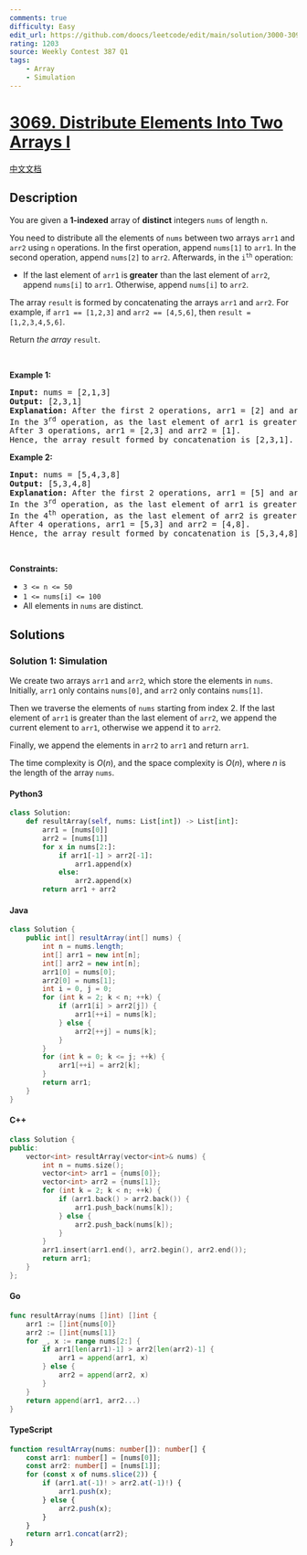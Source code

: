 ```yaml
---
comments: true
difficulty: Easy
edit_url: https://github.com/doocs/leetcode/edit/main/solution/3000-3099/3069.Distribute%20Elements%20Into%20Two%20Arrays%20I/README_EN.md
rating: 1203
source: Weekly Contest 387 Q1
tags:
    - Array
    - Simulation
---
```


<!-- problem:start -->

# [3069. Distribute Elements Into Two Arrays I](https://leetcode.com/problems/distribute-elements-into-two-arrays-i)

[中文文档](/solution/3000-3099/3069.Distribute%20Elements%20Into%20Two%20Arrays%20I/README.md)

## Description

<!-- description:start -->

<p>You are given a <strong>1-indexed</strong> array of <strong>distinct</strong> integers <code>nums</code> of length <code>n</code>.</p>

<p>You need to distribute all the elements of <code>nums</code> between two arrays <code>arr1</code> and <code>arr2</code> using <code>n</code> operations. In the first operation, append <code>nums[1]</code> to <code>arr1</code>. In the second operation, append <code>nums[2]</code> to <code>arr2</code>. Afterwards, in the <code>i<sup>th</sup></code> operation:</p>

<ul>
	<li>If the last element of <code>arr1</code> is<strong> greater</strong> than the last element of <code>arr2</code>, append <code>nums[i]</code> to <code>arr1</code>. Otherwise, append <code>nums[i]</code> to <code>arr2</code>.</li>
</ul>

<p>The array <code>result</code> is formed by concatenating the arrays <code>arr1</code> and <code>arr2</code>. For example, if <code>arr1 == [1,2,3]</code> and <code>arr2 == [4,5,6]</code>, then <code>result = [1,2,3,4,5,6]</code>.</p>

<p>Return <em>the array</em> <code>result</code>.</p>

<p>&nbsp;</p>
<p><strong class="example">Example 1:</strong></p>

<pre>
<strong>Input:</strong> nums = [2,1,3]
<strong>Output:</strong> [2,3,1]
<strong>Explanation:</strong> After the first 2 operations, arr1 = [2] and arr2 = [1].
In the 3<sup>rd</sup> operation, as the last element of arr1 is greater than the last element of arr2 (2 &gt; 1), append nums[3] to arr1.
After 3 operations, arr1 = [2,3] and arr2 = [1].
Hence, the array result formed by concatenation is [2,3,1].
</pre>

<p><strong class="example">Example 2:</strong></p>

<pre>
<strong>Input:</strong> nums = [5,4,3,8]
<strong>Output:</strong> [5,3,4,8]
<strong>Explanation:</strong> After the first 2 operations, arr1 = [5] and arr2 = [4].
In the 3<sup>rd</sup> operation, as the last element of arr1 is greater than the last element of arr2 (5 &gt; 4), append nums[3] to arr1, hence arr1 becomes [5,3].
In the 4<sup>th</sup> operation, as the last element of arr2 is greater than the last element of arr1 (4 &gt; 3), append nums[4] to arr2, hence arr2 becomes [4,8].
After 4 operations, arr1 = [5,3] and arr2 = [4,8].
Hence, the array result formed by concatenation is [5,3,4,8].
</pre>

<p>&nbsp;</p>
<p><strong>Constraints:</strong></p>

<ul>
	<li><code>3 &lt;= n &lt;= 50</code></li>
	<li><code>1 &lt;= nums[i] &lt;= 100</code></li>
	<li>All elements in <code>nums</code> are distinct.</li>
</ul>

<!-- description:end -->

## Solutions

<!-- solution:start -->

### Solution 1: Simulation

We create two arrays `arr1` and `arr2`, which store the elements in `nums`. Initially, `arr1` only contains `nums[0]`, and `arr2` only contains `nums[1]`.

Then we traverse the elements of `nums` starting from index 2. If the last element of `arr1` is greater than the last element of `arr2`, we append the current element to `arr1`, otherwise we append it to `arr2`.

Finally, we append the elements in `arr2` to `arr1` and return `arr1`.

The time complexity is $O(n)$, and the space complexity is $O(n)$, where $n$ is the length of the array `nums`.

<!-- tabs:start -->

#### Python3

```python
class Solution:
    def resultArray(self, nums: List[int]) -> List[int]:
        arr1 = [nums[0]]
        arr2 = [nums[1]]
        for x in nums[2:]:
            if arr1[-1] > arr2[-1]:
                arr1.append(x)
            else:
                arr2.append(x)
        return arr1 + arr2
```

#### Java

```java
class Solution {
    public int[] resultArray(int[] nums) {
        int n = nums.length;
        int[] arr1 = new int[n];
        int[] arr2 = new int[n];
        arr1[0] = nums[0];
        arr2[0] = nums[1];
        int i = 0, j = 0;
        for (int k = 2; k < n; ++k) {
            if (arr1[i] > arr2[j]) {
                arr1[++i] = nums[k];
            } else {
                arr2[++j] = nums[k];
            }
        }
        for (int k = 0; k <= j; ++k) {
            arr1[++i] = arr2[k];
        }
        return arr1;
    }
}
```

#### C++

```cpp
class Solution {
public:
    vector<int> resultArray(vector<int>& nums) {
        int n = nums.size();
        vector<int> arr1 = {nums[0]};
        vector<int> arr2 = {nums[1]};
        for (int k = 2; k < n; ++k) {
            if (arr1.back() > arr2.back()) {
                arr1.push_back(nums[k]);
            } else {
                arr2.push_back(nums[k]);
            }
        }
        arr1.insert(arr1.end(), arr2.begin(), arr2.end());
        return arr1;
    }
};
```

#### Go

```go
func resultArray(nums []int) []int {
	arr1 := []int{nums[0]}
	arr2 := []int{nums[1]}
	for _, x := range nums[2:] {
		if arr1[len(arr1)-1] > arr2[len(arr2)-1] {
			arr1 = append(arr1, x)
		} else {
			arr2 = append(arr2, x)
		}
	}
	return append(arr1, arr2...)
}
```

#### TypeScript

```ts
function resultArray(nums: number[]): number[] {
    const arr1: number[] = [nums[0]];
    const arr2: number[] = [nums[1]];
    for (const x of nums.slice(2)) {
        if (arr1.at(-1)! > arr2.at(-1)!) {
            arr1.push(x);
        } else {
            arr2.push(x);
        }
    }
    return arr1.concat(arr2);
}
```

<!-- tabs:end -->

<!-- solution:end -->

<!-- problem:end -->
